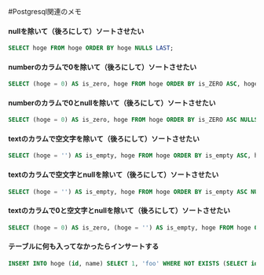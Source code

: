 #Postgresql関連のメモ
#### nullを除いて（後ろにして）ソートさせたい
```sql
SELECT hoge FROM hoge ORDER BY hoge NULLS LAST;
```
  
  
#### numberのカラムで0を除いて（後ろにして）ソートさせたい
```sql
SELECT (hoge = 0) AS is_zero, hoge FROM hoge ORDER BY is_ZERO ASC, hoge;
```
  
  
#### numberのカラムで0とnullを除いて（後ろにして）ソートさせたい
```sql
SELECT (hoge = 0) AS is_zero, hoge FROM hoge ORDER BY is_ZERO ASC NULLS LAST, hoge NULLS LAST;
```
  
  
#### textのカラムで空文字を除いて（後ろにして）ソートさせたい
```sql
SELECT (hoge = '') AS is_empty, hoge FROM hoge ORDER BY is_empty ASC, hoge;
```
  
  
#### textのカラムで空文字とnullを除いて（後ろにして）ソートさせたい
```sql
SELECT (hoge = '') AS is_empty, hoge FROM hoge ORDER BY is_empty ASC NULLS LAST, hoge NULLS LAST;
```
  
  
#### textのカラムで0と空文字とnullを除いて（後ろにして）ソートさせたい
```sql
SELECT (hoge = 0) AS is_zero, (hoge = '') AS is_empty, hoge FROM hoge ORDER BY is_zero ASC NULLS LAST, is_empty ASC NULLS LAST, hoge NULLS LAST;
```
  
#### テーブルに何も入ってなかったらインサートする
```sql
INSERT INTO hoge (id, name) SELECT 1, 'foo' WHERE NOT EXISTS (SELECT id FROM hoge);
```
